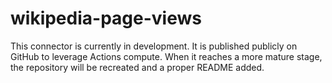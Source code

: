 # wikipedia-page-views

This connector is currently in development. It is published publicly on GitHub to leverage Actions compute. When it reaches a more mature stage, the repository will be recreated and a proper README added.